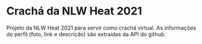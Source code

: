 # Crachá da NLW Heat 2021

Projeto da NLW Heat 2021 para servir como crachá virtual. As informações do perfil (foto, link e descrição) são extraídas da API do github.
